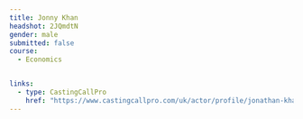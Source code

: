 ```yaml
---
title: Jonny Khan
headshot: 2JQmdtN
gender: male
submitted: false
course:
  - Economics


links:
  - type: CastingCallPro
    href: "https://www.castingcallpro.com/uk/actor/profile/jonathan-khan"
---
```

